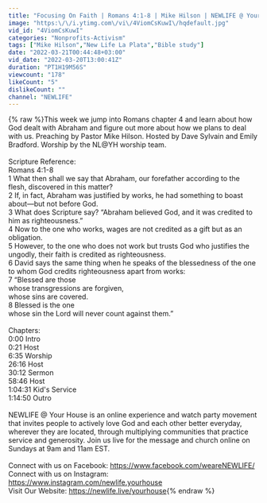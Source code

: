 ```yaml
---
title: "Focusing On Faith | Romans 4:1-8 | Mike Hilson | NEWLIFE @ Your House"
image: "https:\/\/i.ytimg.com\/vi\/4ViomCsKuwI\/hqdefault.jpg"
vid_id: "4ViomCsKuwI"
categories: "Nonprofits-Activism"
tags: ["Mike Hilson","New Life La Plata","Bible study"]
date: "2022-03-21T00:44:48+03:00"
vid_date: "2022-03-20T13:00:41Z"
duration: "PT1H19M56S"
viewcount: "178"
likeCount: "5"
dislikeCount: ""
channel: "NEWLIFE"
---
```

{% raw %}This week we jump into Romans chapter 4 and learn about how God dealt with Abraham and figure out more about how we plans to deal with us. Preaching by Pastor Mike Hilson. Hosted by Dave Sylvain and Emily Bradford. Worship by the NL@YH worship team. <br /><br />Scripture Reference:<br />Romans 4:1-8<br />1 What then shall we say that Abraham, our forefather according to the flesh, discovered in this matter? <br />2 If, in fact, Abraham was justified by works, he had something to boast about—but not before God. <br />3 What does Scripture say? “Abraham believed God, and it was credited to him as righteousness.”<br />4 Now to the one who works, wages are not credited as a gift but as an obligation. <br />5 However, to the one who does not work but trusts God who justifies the ungodly, their faith is credited as righteousness. <br />6 David says the same thing when he speaks of the blessedness of the one to whom God credits righteousness apart from works:<br />7 “Blessed are those<br />whose transgressions are forgiven,<br />whose sins are covered.<br />8 Blessed is the one<br />whose sin the Lord will never count against them.”<br /><br />Chapters: <br />0:00 Intro<br />0:21 Host <br />6:35 Worship <br />26:16 Host <br />30:12 Sermon <br />58:46 Host <br />1:04:31 Kid's Service <br />1:14:50 Outro<br /><br />NEWLIFE @ Your House is an online experience and watch party movement that invites people to actively love God and each other better everyday, wherever they are located, through multiplying communities that practice service and generosity. Join us live for the message and church online on Sundays at 9am and 11am EST.<br /><br />Connect with us on Facebook: <a rel="nofollow" target="blank" href="https://www.facebook.com/weareNEWLIFE/​​">https://www.facebook.com/weareNEWLIFE/​​</a><br />Connect with us on Instagram: <a rel="nofollow" target="blank" href="https://www.instagram.com/newlife.yourhouse">https://www.instagram.com/newlife.yourhouse</a><br />Visit Our Website: <a rel="nofollow" target="blank" href="https://newlife.live/yourhouse">https://newlife.live/yourhouse</a>{% endraw %}
